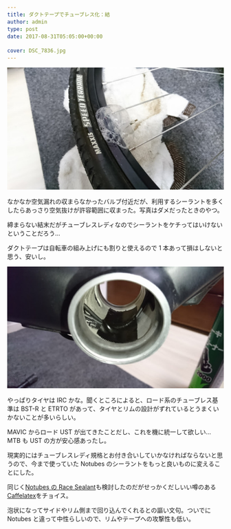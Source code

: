```yaml
---
title: ダクトテープでチューブレス化：結
author: admin
type: post
date: 2017-08-31T05:05:00+00:00

cover: DSC_7836.jpg
---
```


![image](./DSC_7836.jpg)

なかなか空気漏れの収まらなかったバルブ付近だが、利用するシーラントを多くしたらあっさり空気抜けが許容範囲に収まった。写真はダメだったときのやつ。

締まらない結末だがチューブレスレディなのでシーラントをケチってはいけないということだろう…

ダクトテープは自転車の組み上げにも割りと使えるので 1 本あって損はしないと思う、安いし。

![image](./DSC_7854.jpg)

やっぱりタイヤは IRC かな。聞くところによると、ロード系のチューブレス基準は BST-R と ETRTO があって、タイヤとリムの設計がずれているとうまくいかないことが多いらしい。

MAVIC からロード UST が出てきたことだし、これを機に統一して欲しい…MTB も UST の方が安心感あったし。

現実的にはチューブレスレディ規格とお付き合いしていかなければならないと思うので、今まで使っていた Notubes のシーラントをもっと良いものに変えることにした。

同じく<a href="http://amzn.to/2eshsPc" target="_blank">Notubes の Race Sealant</a>も検討したのだがせっかくだしいい噂のある<a href="http://amzn.to/2xP3z1x" target="_blank">Caffelatex</a>をチョイス。

泡状になってサイドやリム側まで回り込んでくれるとの謳い文句。ついでに Notubes と違って中性らしいので、リムやテープへの攻撃性も低い。

<LinkBox isAmazonLink url="http://www.amazon.co.jp/exec/obidos/ASIN/B002YMJKT4/gensobunya-22/ref=nosim/" />

<LinkBox isAmazonLink url="http://www.amazon.co.jp/exec/obidos/ASIN/B00OD5F95Y/gensobunya-22/ref=nosim/" />
